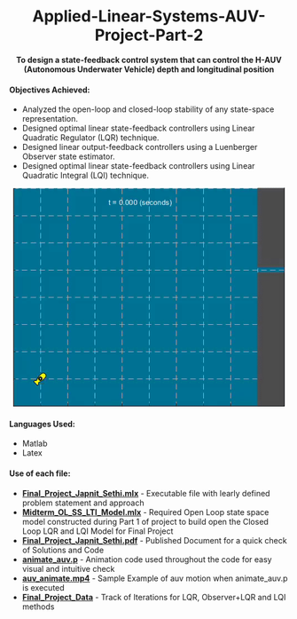 # <div align="center">Applied-Linear-Systems-AUV-Project-Part-2</div>

**<div align="center"> To design a state-feedback control system that can control the H-AUV (Autonomous Underwater Vehicle) depth and longitudinal position </div>** 

#### Objectives Achieved: 

- Analyzed the open-loop and closed-loop stability of any state-space representation.
- Designed optimal linear state-feedback controllers using Linear Quadratic Regulator (LQR) technique.
- Designed linear output-feedback controllers using a Luenberger Observer state estimator.
- Designed optimal linear state-feedback controllers using Linear Quadratic Integral (LQI) technique.


<p align="center"> <img src="auv_animate.gif"> </p>

#### Languages Used:
- Matlab
- Latex 

#### Use of each file:
- [**Final_Project_Japnit_Sethi.mlx**](Final_Project_Japnit_Sethi.mlx) - Executable file with learly defined problem statement and approach
- [**Midterm_OL_SS_LTI_Model.mlx**](Midterm_OL_SS_LTI_Model.mlx) - Required Open Loop state space model constructed during Part 1 of project to build open the Closed Loop LQR and LQI Model for Final Project
- [**Final_Project_Japnit_Sethi.pdf**](Final_Project_Japnit_Sethi.pdf) - Published Document for a quick check of Solutions and Code
- [**animate_auv.p**](animate_auv.p) - Animation code used throughout the code for easy visual and intuitive check
- [**auv_animate.mp4**](auv_animate.mp4) - Sample Example of auv motion when animate_auv.p is executed
- [**Final_Project_Data**](Final_Project_Data) - Track of Iterations for LQR, Observer+LQR and LQI methods
